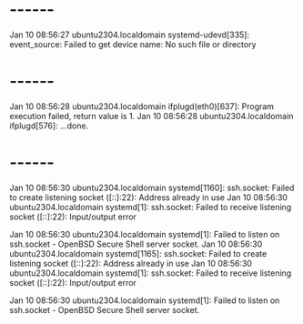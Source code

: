 # ------
Jan 10 08:56:27 ubuntu2304.localdomain systemd-udevd[335]: event_source: Failed to get device name: No such file or directory

# ------
Jan 10 08:56:28 ubuntu2304.localdomain ifplugd(eth0)[637]: Program execution failed, return value is 1.
Jan 10 08:56:28 ubuntu2304.localdomain ifplugd[576]:    ...done.

# ------
Jan 10 08:56:30 ubuntu2304.localdomain systemd[1160]: ssh.socket: Failed to create listening socket ([::]:22): Address already in use
Jan 10 08:56:30 ubuntu2304.localdomain systemd[1]: ssh.socket: Failed to receive listening socket ([::]:22): Input/output error

Jan 10 08:56:30 ubuntu2304.localdomain systemd[1]: Failed to listen on ssh.socket - OpenBSD Secure Shell server socket.
Jan 10 08:56:30 ubuntu2304.localdomain systemd[1165]: ssh.socket: Failed to create listening socket ([::]:22): Address already in use
Jan 10 08:56:30 ubuntu2304.localdomain systemd[1]: ssh.socket: Failed to receive listening socket ([::]:22): Input/output error

Jan 10 08:56:30 ubuntu2304.localdomain systemd[1]: Failed to listen on ssh.socket - OpenBSD Secure Shell server socket.
